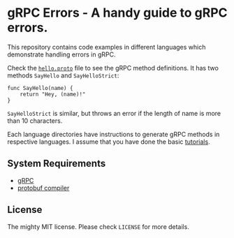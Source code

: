 # gRPC Errors - A handy guide to gRPC errors.

This repository contains code examples in different languages which demonstrate handling errors in gRPC.

Check the [`hello.proto`](hello.proto) file to see the gRPC method definitions. It has two methods `SayHello` and `SayHelloStrict`:

    func SayHello(name) {
        return "Hey, (name)!"
    }

`SayHelloStrict` is similar, but throws an error if the length of name is more than 10 characters.

Each language directories have instructions to generate gRPC methods in respective languages. I assume that you have done the basic [tutorials](http://www.grpc.io/docs/quickstart/).

## System Requirements
    
- [gRPC](https://github.com/grpc/grpc/blob/master/INSTALL.md)
- [protobuf compiler](https://github.com/google/protobuf)

## License

The mighty MIT license. Please check `LICENSE` for more details.
